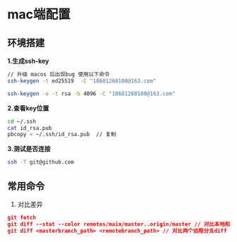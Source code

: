 # mac端配置

## 环境搭建


**1.生成ssh-key**

```bash
// 升级 macos 后出现bug 使用以下命令
ssh-keygen -t ed25519  -C "18681268108@163.com"

ssh-keygen -o -t rsa -b 4096 -C "18681268108@163.com"
```

**2.查看key位置**

```bash
cd ~/.ssh
cat id_rsa.pub
pbcopy < ~/.ssh/id_rsa.pub  // 复制
```

**3.测试是否连接**

```bash
ssh -T git@github.com
```


## 常用命令


1. 对比差异

```json
git fetch
git diff --stat --color remotes/main/master..origin/master // 对比本地和远程分支
git diff <masterbranch_path> <remotebranch_path> // 对比两个远程分支diff
```

